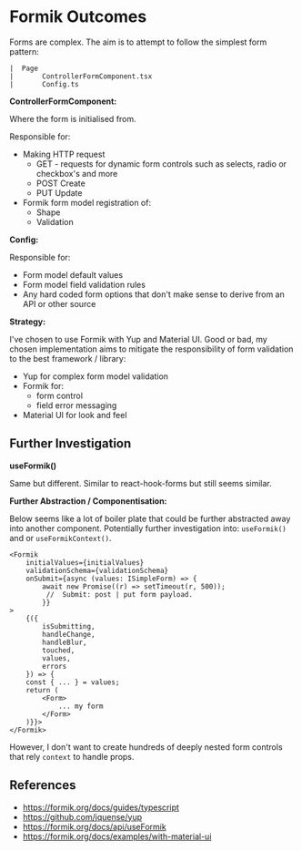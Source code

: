 # Formik Outcomes

Forms are complex. The aim is to attempt to follow the simplest form pattern:

```
|  Page
|       ControllerFormComponent.tsx
|       Config.ts
```

**ControllerFormComponent:**

Where the form is initialised from.

Responsible for:

- Making HTTP request
    - GET - requests for dynamic form controls such as selects, radio or checkbox's and more
    - POST  Create
    - PUT   Update
- Formik form model registration of:
    - Shape
    - Validation

**Config:**

Responsible for:

- Form model default values
- Form model field validation rules
- Any hard coded form options that don't make sense to derive from an API or other source

**Strategy:**

I've chosen to use Formik with Yup and Material UI. Good or bad, my chosen implementation aims to mitigate the responsibility of form validation to the best framework / library:

- Yup for complex form model validation
- Formik for:
    - form control
    - field error messaging
- Material UI for look and feel

## Further Investigation

**useFormik()**

Same but different. Similar to react-hook-forms but still seems similar.

**Further Abstraction / Componentisation:**

Below seems like a lot of boiler plate that could be further abstracted away into another component. Potentially further investigation into: `useFormik()` and or `useFormikContext()`.


```tsx
<Formik
    initialValues={initialValues}
    validationSchema={validationSchema}
    onSubmit={async (values: ISimpleForm) => {
        await new Promise((r) => setTimeout(r, 500));
         //  Submit: post | put form payload.
        }}
>
    {({
        isSubmitting,
        handleChange,
        handleBlur,
        touched,
        values,
        errors
    }) => {
    const { ... } = values;
    return (
        <Form>
            ... my form
        </Form>
    )}}>
</Formik>
```

However, I don't want to create hundreds of deeply nested form controls that rely `context` to handle props.  

## References

- https://formik.org/docs/guides/typescript
- https://github.com/jquense/yup
- https://formik.org/docs/api/useFormik
- https://formik.org/docs/examples/with-material-ui
